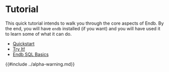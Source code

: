 # Tutorial

This quick tutorial intends to walk you through the core aspects of Endb.
By the end, you will have `endb` installed (if you want) and you will have
used it to learn some of what it can do.

- [Quickstart](quickstart.md)
- [Try It!](try_it.md)
- [Endb SQL Basics](sql_basics.md)

{{#include ../alpha-warning.md}}
